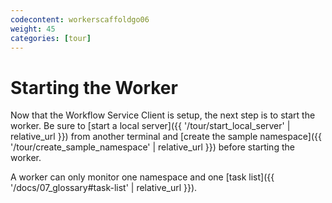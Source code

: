 ```yaml
---
codecontent: workerscaffoldgo06
weight: 45
categories: [tour]
---
```


# Starting the Worker

Now that the Workflow Service Client is setup, the next step is to start the worker. Be sure 
to [start a local server]({{ '/tour/start_local_server' | relative_url }}) from another terminal 
and [create the sample namespace]({{ '/tour/create_sample_namespace' | relative_url }}) before 
starting the worker.

A worker can only monitor one namespace and one 
[task list]({{ '/docs/07_glossary#task-list' | relative_url }}). 